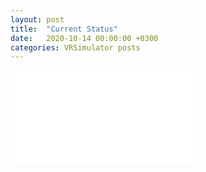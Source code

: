 ```yaml
---
layout: post
title:  "Current Status"
date:   2020-10-14 00:00:00 +0300
categories: VRSimulator posts
---
```


<iframe src="//player.bilibili.com/player.html?aid=927485428&bvid=BV1mK4y1f7FL&cid=245437351&page=1" scrolling="yes" border="0" frameborder="no" framespacing="0" allowfullscreen="true"> </iframe>
